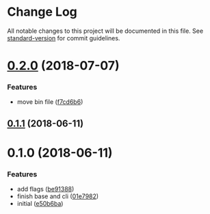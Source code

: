# Change Log

All notable changes to this project will be documented in this file. See [standard-version](https://github.com/conventional-changelog/standard-version) for commit guidelines.

<a name="0.2.0"></a>
# [0.2.0](https://github.com/viko16/git-cd/compare/v0.1.1...v0.2.0) (2018-07-07)


### Features

* move bin file ([f7cd6b6](https://github.com/viko16/git-cd/commit/f7cd6b6))



<a name="0.1.1"></a>
## [0.1.1](https://github.com/viko16/git-cd/compare/v0.1.0...v0.1.1) (2018-06-11)



<a name="0.1.0"></a>
# 0.1.0 (2018-06-11)


### Features

* add flags ([be91388](https://github.com/viko16/git-cd/commit/be91388))
* finish base and cli ([01e7982](https://github.com/viko16/git-cd/commit/01e7982))
* initial ([e50b6ba](https://github.com/viko16/git-cd/commit/e50b6ba))
